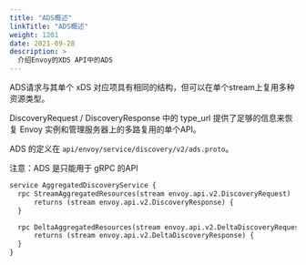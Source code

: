 ```yaml
---
title: "ADS概述"
linkTitle: "ADS概述"
weight: 1201
date: 2021-09-28
description: >
  介绍Envoy的XDS API中的ADS
---
```




ADS请求与其单个 xDS 对应项具有相同的结构，但可以在单个stream上复用多种资源类型。 

DiscoveryRequest / DiscoveryResponse 中的 type_url 提供了足够的信息来恢复 Envoy 实例和管理服务器上的多路复用的单个API。


ADS 的定义在 `api/envoy/service/discovery/v2/ads.proto`。

注意：ADS 是只能用于 gRPC 的API

```protobuf
service AggregatedDiscoveryService {
  rpc StreamAggregatedResources(stream envoy.api.v2.DiscoveryRequest)
      returns (stream envoy.api.v2.DiscoveryResponse) {
  }

  rpc DeltaAggregatedResources(stream envoy.api.v2.DeltaDiscoveryRequest)
      returns (stream envoy.api.v2.DeltaDiscoveryResponse) {
  }
}
```